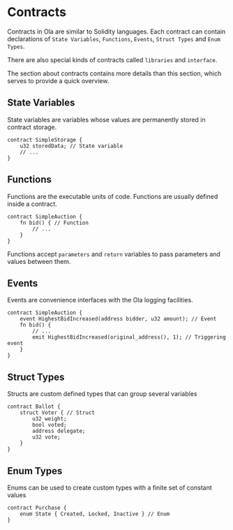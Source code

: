 # Contracts

Contracts in Ola are similar to Solidity languages. Each contract can contain declarations of `State Variables`, `Functions`,  `Events`,  `Struct Types` and `Enum Types`. 

There are also special kinds of contracts called `libraries` and `interface`.

The section about  contracts contains more details than this section, which serves to provide a quick overview.

## State Variables

State variables are variables whose values are permanently stored in contract storage.

```solidity
contract SimpleStorage {
    u32 storedData; // State variable
    // ...
}
```

## Functions

Functions are the executable units of code. Functions are usually defined inside a contract.

```solidity
contract SimpleAuction {
    fn bid() { // Function
        // ...
    }
}
```

 Functions accept `parameters` and `return` variables to pass parameters and values between them.

## Events

Events are convenience interfaces with the Ola logging facilities.

```solidity
contract SimpleAuction {
	event HighestBidIncreased(address bidder, u32 amount); // Event
    fn bid() {
        // ...
        emit HighestBidIncreased(original_address(), 1); // Triggering event
    }
}
```

## Struct Types

Structs are custom defined types that can group several variables 

```solidity
contract Ballot {
    struct Voter { // Struct
        u32 weight;
        bool voted;
        address delegate;
        u32 vote;
    }
}
```

## Enum Types

Enums can be used to create custom types with a finite set of  constant values

```solidity
contract Purchase {
    enum State { Created, Locked, Inactive } // Enum
}
```

